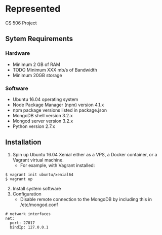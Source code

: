 # Represented
CS 506 Project

## Sytem Requirements
### Hardware
* Minimum 2 GB of RAM
* TODO Minimum XXX mb/s of Bandwidth
* Minimum 20GB storage
### Software
* Ubuntu 16.04 operating system
* Node Package Manager (npm) version 4.1.x
* npm package versions listed in package.json
* MongoDB shell version 3.2.x
* Mongod server version 3.2.x
* Python version 2.7.x

## Installation
1. Spin up Ubuntu 16.04 Xenial either as a VPS, a Docker container, or a Vagrant virtual machine.
    * For example, with Vagrant installed:
```
$ vagrant init ubuntu/xenial64
$ vagrant up
```

2. Install system software
3. Configuration
    * Disable remote connection to the MongoDB by including this in /etc/mongod.conf
```
# network interfaces
net:
  port: 27017
  bindIp: 127.0.0.1
```
